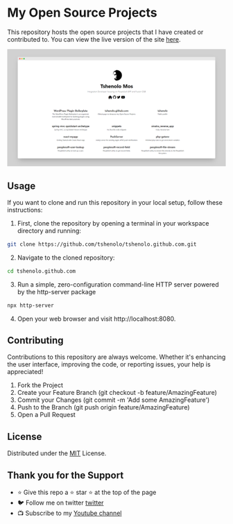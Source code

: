 # My Open Source Projects

This repository hosts the open source projects that I have created or contributed to. You can view the live version of the site [here](https://tshenolo.github.io).

![Website Screenshot](img/github_showcase_screely.png)

## Usage

If you want to clone and run this repository in your local setup, follow these instructions:

1. First, clone the repository by opening a terminal in your workspace directory and running:

```bash
git clone https://github.com/tshenolo/tshenolo.github.com.git
```

2. Navigate to the cloned repository:

```bash
cd tshenolo.github.com
```

3. Run a simple, zero-configuration command-line HTTP server powered by the http-server package 
```bash
npx http-server
```

4. Open your web browser and visit http://localhost:8080.

## Contributing
Contributions to this repository are always welcome. Whether it's enhancing the user interface, improving the code, or reporting issues, your help is appreciated!

1. Fork the Project
2. Create your Feature Branch (git checkout -b feature/AmazingFeature)
3. Commit your Changes (git commit -m 'Add some AmazingFeature')
4. Push to the Branch (git push origin feature/AmazingFeature)
5. Open a Pull Request

## License
Distributed under the [MIT](LICENSE) License.

## Thank you for the Support
- ⭐ Give this repo a ⭐ star ⭐ at the top of the page
- 🐦 Follow me on twitter [twitter](https://twitter.com/tshenolo)
- 📺 Subscribe to my [Youtube channel](https://www.youtube.com/@tshenolo?sub_confirmation=1)


















